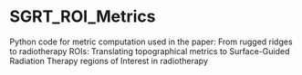 # SGRT_ROI_Metrics
Python code for metric computation used in the paper: 
From rugged ridges to radiotherapy ROIs: Translating topographical metrics
to Surface-Guided Radiation Therapy regions of Interest in radiotherapy
